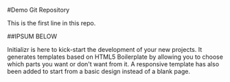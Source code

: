 #Demo Git Repository

This is the first line  in this repo.

##IPSUM BELOW



Initializr is here to kick-start the development of your new projects. It generates templates based on HTML5 Boilerplate by allowing you to choose which parts you want or don't want from it. A responsive template has also been added to start from a basic design instead of a blank page.

